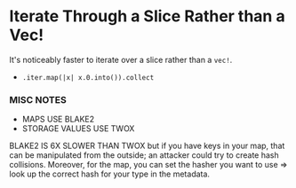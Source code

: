 # Iterate Through a Slice Rather than a Vec!

It's noticeably faster to iterate over a slice rather than a `vec!`.

* `.iter.map(|x| x.0.into()).collect`

### MISC NOTES

* MAPS USE BLAKE2
* STORAGE VALUES USE TWOX

BLAKE2 IS 6X SLOWER THAN TWOX
but if you have keys in your map, that can be manipulated from the outside; an attacker could try to create hash collisions.
Moreover, for the map, you can set the hasher you want to use => look up the correct hash for your type in the metadata.